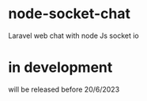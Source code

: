 # node-socket-chat
Laravel web chat with node Js socket io

# in development
will be released before 20/6/2023
